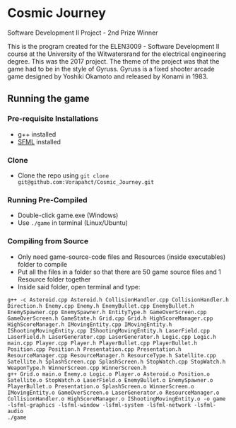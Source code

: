 # Cosmic Journey
Software Development II Project - 2nd Prize Winner

This is the program created for the ELEN3009 - Software Development II course at the University of the Witwatersrand for the electrical engineering degree. This was the 2017 project.
The theme of the project was that the game had to be in the style of Gyruss. Gyruss is a fixed shooter arcade game designed by Yoshiki Okamoto and released by Konami in 1983.

## Running the game

### Pre-requisite Installations
- g++ installed 
- [SFML](https://www.sfml-dev.org/) installed 

### Clone
- Clone the repo using `git clone git@github.com:Vorapahct/Cosmic_Journey.git`

### Running Pre-Compiled
- Double-click game.exe (Windows)
- Use `./game` in terminal (Linux/Ubuntu)

### Compiling from Source
- Only need game-source-code files and Resources (inside executables) folder to compile 
- Put all the files in a folder so that there are 50 game source files and 1 Resource folder together
- Inside said folder, open terminal and type:

```shell
g++ -c Asteroid.cpp Asteroid.h CollisionHandler.cpp CollisionHandler.h Direction.h Enemy.cpp Enemy.h EnemyBullet.cpp EnemyBullet.h EnemySpawner.cpp EnemySpawner.h EntityType.h GameOverScreen.cpp GameOverScreen.h GameState.h Grid.cpp Grid.h HighScoreManager.cpp HighScoreManager.h IMovingEntity.cpp IMovingEntity.h IShootingMovingEntity.cpp IShootingMovingEntity.h LaserField.cpp LaserField.h LaserGenerator.cpp LaserGenerator.h Logic.cpp Logic.h main.cpp Player.cpp Player.h PlayerBullet.cpp PlayerBullet.h Position.cpp Position.h Presentation.cpp Presentation.h ResourceManager.cpp ResourceManager.h ResourceType.h Satellite.cpp Satellite.h SplashScreen.cpp SplashScreen.h StopWatch.cpp StopWatch.h WeaponType.h WinnerScreen.cpp WinnerScreen.h
g++ Grid.o main.o Enemy.o Logic.o Player.o Asteroid.o Position.o Satellite.o StopWatch.o LaserField.o EnemyBullet.o EnemySpawner.o PlayerBullet.o Presentation.o SplashScreen.o WinnerScreen.o IMovingEntity.o GameOverScreen.o LaserGenerator.o ResourceManager.o CollisionHandler.o HighScoreManager.o IShootingMovingEntity.o -o game -lsfml-graphics -lsfml-window -lsfml-system -lsfml-network -lsfml-audio
./game
```





